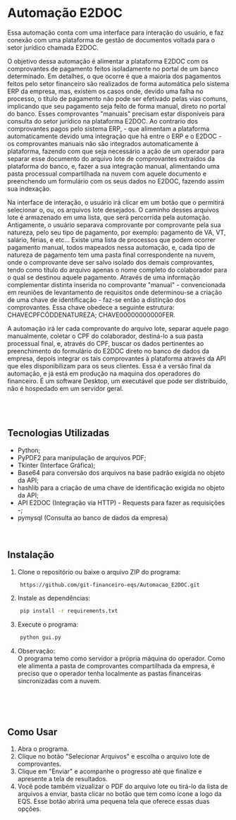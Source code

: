 # Automação E2DOC

Essa automação conta com uma interface para interação do usuário, 
e faz conexão com uma plataforma de gestão de documentos voltada para o setor jurídico chamada E2DOC.

O objetivo dessa automação é alimentar a plataforma E2DOC com os comprovantes de pagamento feitos isoladamente no portal de um banco determinado. 
Em detalhes, o que ocorre é que a maioria dos pagamentos feitos pelo setor financeiro são realizados de forma automática pelo sistema ERP da empresa, 
mas, existem os casos onde, devido uma falha no processo, o título de pagamento não pode ser efetivado pelas vias comuns, implicando que seu pagamento seja feito de forma manual, direto no portal do banco.
Esses comprovantes "manuais" precisam estar disponíveis para consulta do setor jurídico na plataforma E2DOC. Ao contrario dos comprovantes pagos pelo sistema ERP, - que alimentam a plataforma automaticamente devido uma integração que há entre o ERP e o E2DOC - os comprovantes manuais não são integrados automaticamente à plataforma, fazendo com que seja necessário a ação de um operador para separar esse documento do arquivo lote de comprovantes extraídos da plataforma do banco, e, fazer a sua integração manual, alimentando uma pasta processual compartilhada na nuvem com aquele documento e preenchendo um formulário com os seus dados no E2DOC, fazendo assim sua indexação.

Na interface de interação, o usuário irá clicar em um botão que o permitirá selecionar o, ou, os arquivos lote desejados. 
O caminho desses arquivos lote é armazenado em uma lista, que será percorrida pela automação. Antigamente, o usuário separava comprovante por comprovante pela sua natureza, pelo seu tipo de pagamento, por exemplo: pagamento de VA, VT, salário, férias, e etc...
Existe uma lista de processos que podem ocorrer pagamento manual, todos mapeados nessa automação, e, cada tipo de natureza de pagamento tem uma pasta final correspondente na nuvem, onde o comprovante deve ser salvo isolado dos demais comprovantes, tendo como título do arquivo apenas o nome completo do colaborador para o qual se destinou aquele pagamento.
Através de uma informação complementar distinta inserida no comprovante "manual" - convencionada em reuniões de levantamento de requisitos onde determinou-se a criação de uma chave de identificação - faz-se então a distinção dos comprovantes. Essa chave obedece a seguinte estrutura: CHAVECPFCÓDDENATUREZA; CHAVE00000000000FER.

A automação irá ler cada comprovante do arquivo lote, separar aquele pago manualmente, coletar o CPF do colaborador, destiná-lo a sua pasta processual final, e, através do CPF, buscar os dados pertinentes ao preenchimento do formulário do E2DOC direto no banco de dados da empresa, depois integrar os tais comprovantes à plataforma através da API que eles disponibilizam para os seus clientes.
Essa é a versão final da automação, e já está em produção na maquina dos operadores do financeiro. É um software Desktop, um executável que pode ser distribuido, não é hospedado em um servidor geral.  
<br/>
<br/>
<br/>
## Tecnologias Utilizadas
- Python;
- PyPDF2 para manipulação de arquivos PDF;
- Tkinter (Interface Gráfica);
- Base64 para conversão dos arquivos na base padrão exigida no objeto da API;
- hashlib para a criação de uma chave de identificação exigida no objeto da API;
- API E2DOC (Integração via HTTP) - Requests para fazer as requisições -;
- pymysql (Consulta ao banco de dados da empresa)
  <br/>
  <br/>
  <br/>
## Instalação
1. Clone o repositório ou baixe o arquivo ZIP do programa:
```bash
    https://github.com/git-financeiro-eqs/Automacao_E2DOC.git
```
2. Instale as dependências:
```bash
    pip install -r requirements.txt
```
3. Execute o programa:
```bash
    python gui.py
```
4. Observação:\
   O programa temo como servidor a própria máquina do operador. Como ele alimenta a pasta de comprovantes compartilhada da empresa,
   é preciso que o operador tenha localmente as pastas financeiras sincronizadas com a nuvem.
<br/>
<br/>
<br/>

## Como Usar<br/>

1. Abra o programa.
2. Clique no botão "Selecionar Arquivos" e escolha o arquivo lote de comprovantes.
3. Clique em "Enviar" e acompanhe o progresso até que finalize e apresente a tela de resultados.
4. Você pode também vizualizar o PDF do arquivo lote ou tirá-lo da lista de arquivos a enviar, basta clicar no botão que tem como ícone a logo da EQS. Esse botão abrirá uma pequena tela que oferece essas duas opções.
